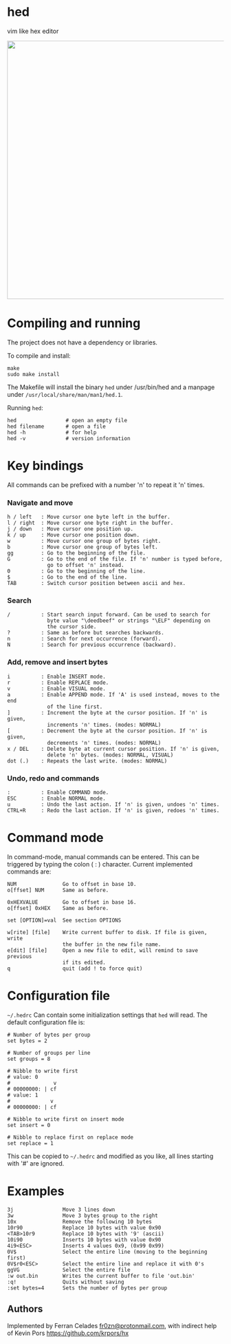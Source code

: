 # hed

vim like hex editor

<img src="https://i.imgur.com/MyVMJP5.png" width="600">

# Compiling and running

The project does not have a dependency or libraries.

To compile and install:

```
make
sudo make install
```

The Makefile will install the binary `hed` under /usr/bin/hed and a manpage
under `/usr/local/share/man/man1/hed.1`.


Running `hed`:
```
hed                # open an empty file
hed filename       # open a file
hed -h             # for help
hed -v             # version information
```
# Key bindings

All commands can be prefixed with a number 'n' to repeat it 'n' times.

### Navigate and move
```
h / left   : Move cursor one byte left in the buffer.
l / right  : Move cursor one byte right in the buffer.
j / down   : Move cursor one position up.
k / up     : Move cursor one position down.
w          : Move cursor one group of bytes right.
b          : Move cursor one group of bytes left.
gg         : Go to the beginning of the file.
G          : Go to the end of the file. If 'n' number is typed before,
             go to offset 'n' instead.
0          : Go to the beginning of the line.
$          : Go to the end of the line.
TAB        : Switch cursor position between ascii and hex.
```
### Search
```
/          : Start search input forward. Can be used to search for
             byte value "\deedbeef" or strings "\ELF" depending on
             the cursor side.
?          : Same as before but searches backwards.
n          : Search for next occurrence (forward).
N          : Search for previous occurrence (backward).
```
### Add, remove and insert bytes
```
i          : Enable INSERT mode.
r          : Enable REPLACE mode.
v          : Enable VISUAL mode.
a          : Enable APPEND mode. If 'A' is used instead, moves to the end
             of the line first.
]          : Increment the byte at the cursor position. If 'n' is given,
             increments 'n' times. (modes: NORMAL)
[          : Decrement the byte at the cursor position. If 'n' is given,
             decrements 'n' times. (modes: NORMAL)
x / DEL    : Delete byte at current cursor position. If 'n' is given,
             delete 'n' bytes. (modes: NORMAL, VISUAL)
dot (.)    : Repeats the last write. (modes: NORMAL)
```
### Undo, redo and commands
```
:          : Enable COMMAND mode.
ESC        : Enable NORMAL mode.
u          : Undo the last action. If 'n' is given, undoes 'n' times.
CTRL+R     : Redo the last action. If 'n' is given, redoes 'n' times.
```
# Command mode

In command-mode, manual commands can be entered. This can be triggered by 
typing the colon ( : ) character. Current implemented commands are:
```
NUM               Go to offset in base 10.
o[ffset] NUM      Same as before.

0xHEXVALUE        Go to offset in base 16.
o[ffset] 0xHEX    Same as before.

set [OPTION]=val  See section OPTIONS

w[rite] [file]    Write current buffer to disk. If file is given, write
                  the buffer in the new file name.
e[dit] [file]     Open a new file to edit, will remind to save previous
                  if its edited.
q                 quit (add ! to force quit)
```

# Configuration file

`~/.hedrc` Can contain some initialization settings that `hed` will read. The default configuration file is: 

```
# Number of bytes per group
set bytes = 2

# Number of groups per line
set groups = 8

# Nibble to write first
# value: 0
#              v
# 00000000: | cf
# value: 1
#             v
# 00000000: | cf

# Nibble to write first on insert mode
set insert = 0

# Nibble to replace first on replace mode
set replace = 1
```

This can be copied to `~/.hedrc` and modified as you like, all lines starting with '#' are ignored.

# Examples

```
3j                Move 3 lines down
3w                Move 3 bytes group to the right
10x               Remove the following 10 bytes
10r90             Replace 10 bytes with value 0x90
<TAB>10r9         Replace 10 bytes with '9' (ascii)
10i90             Inserts 10 bytes with value 0x90
4i9<ESC>          Inserts 4 values 0x9, (0x99 0x99)
0V$               Select the entire line (moving to the beginning first)
0V$r0<ESC>        Select the entire line and replace it with 0's
ggVG              Select the entire file
:w out.bin        Writes the current buffer to file 'out.bin'
:q!               Quits without saving
:set bytes=4      Sets the number of bytes per group
```

## Authors

Implemented by Ferran Celades <fr0zn@protonmail.com>, with indirect help of Kevin Pors <https://github.com/krpors/hx>
